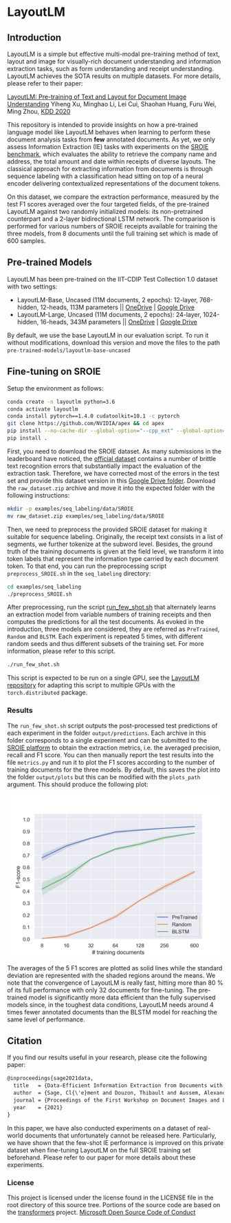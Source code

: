 # LayoutLM
## Introduction

LayoutLM is a simple but effective multi-modal pre-training method of text, layout and image for visually-rich document 
understanding and information extraction tasks, such as form understanding and receipt understanding. 
LayoutLM achieves the SOTA results on multiple datasets. For more details, please refer to their paper: 

[LayoutLM: Pre-training of Text and Layout for Document Image Understanding](https://arxiv.org/abs/1912.13318)
Yiheng Xu, Minghao Li, Lei Cui, Shaohan Huang, Furu Wei, Ming Zhou, [KDD 2020](https://www.kdd.org/kdd2020/accepted-papers)

This repository is intended to provide insights on how a pre-trained language model like LayoutLM behaves when learning 
to perform these document analysis tasks from **few** annotated documents. As yet, we only assess Information Extraction 
(IE) tasks with experiments on the [SROIE benchmark](https://rrc.cvc.uab.es/?ch=13), which evaluates the ability 
to retrieve the company name and address, the total amount and date within receipts of diverse layouts. The classical 
approach for extracting information from documents is through sequence labeling with a classification head sitting 
on top of a neural encoder delivering contextualized representations of the document tokens.

On this dataset, we compare the extraction performance, measured by the test F1 scores averaged over the four targeted fields,
of the pre-trained LayoutLM against two randomly initialized models: its non-pretrained counterpart and a 2-layer 
bidirectional LSTM network. The comparison is performed for various numbers of SROIE receipts available for training 
the three models, from 8 documents until the full training set which is made of 600 samples.

## Pre-trained Models

LayoutLM has been pre-trained on the IIT-CDIP Test Collection 1.0 dataset with two settings: 

* LayoutLM-Base, Uncased (11M documents, 2 epochs): 12-layer, 768-hidden, 12-heads, 113M parameters || [OneDrive](https://1drv.ms/u/s!ApPZx_TWwibInS3JD3sZlPpQVZ2b?e=bbTfmM) | [Google Drive](https://drive.google.com/open?id=1Htp3vq8y2VRoTAwpHbwKM0lzZ2ByB8xM)
* LayoutLM-Large, Uncased (11M documents, 2 epochs): 24-layer, 1024-hidden, 16-heads, 343M parameters || [OneDrive](https://1drv.ms/u/s!ApPZx_TWwibInSy2nj7YabBsTWNa?e=p4LQo1) | [Google Drive](https://drive.google.com/open?id=1tatUuWVuNUxsP02smZCbB5NspyGo7g2g)

By default, we use the base LayoutLM in our evaluation script. To run it without modifications, download this version
and move the files to the path ```pre-trained-models/layoutlm-base-uncased```

## Fine-tuning on SROIE

Setup the environment as follows:

~~~bash
conda create -n layoutlm python=3.6
conda activate layoutlm
conda install pytorch==1.4.0 cudatoolkit=10.1 -c pytorch
git clone https://github.com/NVIDIA/apex && cd apex
pip install --no-cache-dir --global-option="--cpp_ext" --global-option="--cuda_ext" ./
pip install .
~~~

First, you need to download the SROIE dataset. As many submissions in the leaderboard have noticed, the 
[official dataset](https://rrc.cvc.uab.es/?ch=13&com=downloads) contains a number of brittle text recognition errors that
substantially impact the evaluation of the extraction task. Therefore, we have corrected most of the errors in the test 
set and provide this dataset version in this [Google Drive folder](https://drive.google.com/drive/folders/1T4E7HLOGhLZmEq2cTzXoYRR365qLfANw?usp=sharing).
Download the `raw_dataset.zip` archive and move it into the expected folder with the following instructions:
~~~bash
mkdir -p examples/seq_labeling/data/SROIE
mv raw_dataset.zip examples/seq_labeling/data/SROIE
~~~

Then, we need to preprocess the provided SROIE dataset for making it suitable for sequence labeling. Originally, the 
receipt text consists in a list of segments, we further tokenize at the subword level. Besides, the ground truth of the 
training documents is given at the field level, we transform it into token labels that represent the information 
type carried by each document token. To that end, you can run the preprocessing script `preprocess_SROIE.sh` in the 
`seq_labeling` directory:

~~~bash
cd examples/seq_labeling
./preprocess_SROIE.sh
~~~

After preprocessing, run the script 
[run_few_shot.sh](https://github.com/clemsage/unilm/blob/master/layoutlm/examples/seq_labeling/run_few_shot.sh) 
that alternately learns an extraction model from variable numbers of training receipts and then computes the 
predictions for all the test documents. As evoked in the introduction, three models are considered, they are referred 
as `PreTrained`, `Random` and `BLSTM`. Each experiment is repeated 5 times, with different random seeds and 
thus different subsets of the training set. For more information, please refer to this script.

~~~bash
./run_few_shot.sh
~~~

This script is expected to be run on a single GPU, see the 
[LayoutLM repository](https://github.com/microsoft/unilm/tree/master/layoutlm) for adapting this script 
to multiple GPUs with the `torch.distributed` package.

### Results
The `run_few_shot.sh` script outputs the post-processed test predictions of each experiment in the folder 
`output/predictions`. Each archive in this folder corresponds to a single experiment and can be submitted 
to the [SROIE platform](https://rrc.cvc.uab.es/?ch=13&com=mymethods&task=3) to obtain the extraction metrics, 
i.e. the averaged precision, recall and F1 score.
You can then manually report the test results into the file `metrics.py` and run it to plot the F1 scores according to
the number of training documents for the three models. By default, this saves the plot into the folder `output/plots`
but this can be modified with the `plots_path` argument. This should produce the following plot:

![Few-shot SROIE performance](examples/seq_labeling/output/plots/few_shot_SROIE.png)

The averages of the 5 F1 scores are plotted as solid lines while the standard deviation are represented with the 
shaded regions around the means. We note that the convergence of LayoutLM is really fast, hitting more than 
80 % of its full performance with only 32 documents for fine-tuning. The pre-trained model is significantly more data 
efficient than the fully supervised models since, in the toughest data conditions, LayoutLM needs around 4 times fewer 
annotated documents than the BLSTM model for reaching the same level of performance.

## Citation

If you find our results useful in your research, please cite the following paper:

``` latex
@inproceedings{sage2021data,
  title   = {Data-Efficient Information Extraction from Documents with Pre-Trained Language Models},
  author  = {Sage, Cl{\'e}ment and Douzon, Thibault and Aussem, Alexandre and Eglin, V{\'e}ronique and Elghazel, Haytham and Duffner, Stefan and Garcia, Christophe and Espinas, J{\'e}r{\'e}my},
  journal = {Proceedings of the First Workshop on Document Images and Language (DIL)},
  year    = {2021}
}
```

In this paper, we have also conducted experiments on a dataset of real-world documents that unfortunately cannot be released here. Particularly, we have shown that the few-shot IE performance is improved on this private dataset when fine-tuning LayoutLM on the full SROIE training set beforehand. Please refer to our paper for more details about these experiments.

### License

This project is licensed under the license found in the LICENSE file in the root directory of this source tree.
Portions of the source code are based on the [transformers](https://github.com/huggingface/transformers) project.
[Microsoft Open Source Code of Conduct](https://opensource.microsoft.com/codeofconduct)


